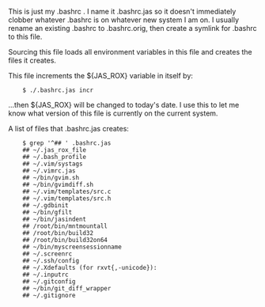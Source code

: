 This is just my .bashrc .  I name it .bashrc.jas so it doesn't
immediately clobber whatever .bashrc is on whatever new system I am
on.  I usually rename an existing .bashrc to .bashrc.orig, then create
a symlink for .bashrc to this file.

Sourcing this file loads all environment variables in this file and
creates the files it creates.

This file increments the ${JAS_ROX} variable in itself by:

        $ ./.bashrc.jas incr

...then ${JAS_ROX} will be changed to today's date.  I use this to let
me know what version of this file is currently on the current system.

A list of files that .bashrc.jas creates:

        $ grep '^## ' .bashrc.jas
        ## ~/.jas_rox_file
        ## ~/.bash_profile
        ## ~/.vim/systags
        ## ~/.vimrc.jas
        ## ~/bin/gvim.sh
        ## ~/bin/gvimdiff.sh
        ## ~/.vim/templates/src.c
        ## ~/.vim/templates/src.h
        ## ~/.gdbinit
        ## ~/bin/gfilt
        ## ~/bin/jasindent
        ## /root/bin/mntmountall
        ## /root/bin/build32
        ## /root/bin/build32on64
        ## ~/bin/myscreensessionname
        ## ~/.screenrc
        ## ~/.ssh/config
        ## ~/.Xdefaults (for rxvt{,-unicode}):
        ## ~/.inputrc
        ## ~/.gitconfig
        ## ~/bin/git_diff_wrapper
        ## ~/.gitignore
